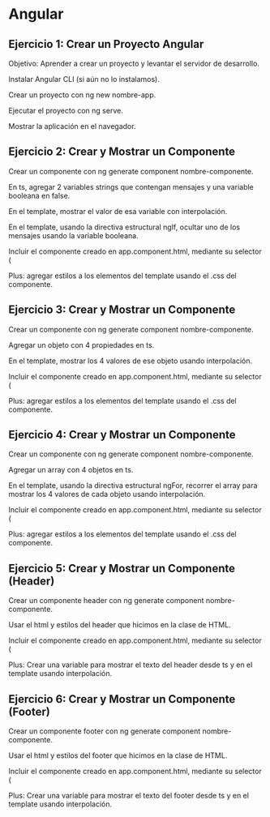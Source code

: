 # Angular


## Ejercicio 1: Crear un Proyecto Angular
Objetivo: Aprender a crear un proyecto y levantar el servidor de desarrollo.

Instalar Angular CLI (si aún no lo instalamos).

Crear un proyecto con ng new nombre-app.

Ejecutar el proyecto con ng serve.

Mostrar la aplicación en el navegador.

## Ejercicio 2: Crear y Mostrar un Componente
Crear un componente con ng generate component nombre-componente.

En ts, agregar 2 variables strings que contengan mensajes y una variable booleana en false.

En el template, mostrar el valor de esa variable con interpolación.

En el template, usando la directiva estructural ngIf, ocultar uno de los mensajes usando la variable booleana.

Incluir el componente creado en app.component.html, mediante su selector (<app-nombre-componente></app-nombre-componente>

Plus: agregar estilos a los elementos del template usando el .css del componente.

## Ejercicio 3: Crear y Mostrar un Componente
Crear un componente con ng generate component nombre-componente.

Agregar un objeto con 4 propiedades en ts.

En el template, mostrar los 4 valores de ese objeto usando interpolación.

Incluir el componente creado en app.component.html, mediante su selector (<app-nombre-componente></app-nombre-componente>

Plus: agregar estilos a los elementos del template usando el .css del componente.

## Ejercicio 4: Crear y Mostrar un Componente
Crear un componente con ng generate component nombre-componente.

Agregar un array con 4 objetos en ts.

En el template, usando la directiva estructural ngFor, recorrer el array para mostrar los 4 valores de cada objeto usando interpolación.

Incluir el componente creado en app.component.html, mediante su selector (<app-nombre-componente></app-nombre-componente>

Plus: agregar estilos a los elementos del template usando el .css del componente.

## Ejercicio 5: Crear y Mostrar un Componente (Header)
Crear un componente header con ng generate component nombre-componente.

Usar el html y estilos del header que hicimos en la clase de HTML.

Incluir el componente creado en app.component.html, mediante su selector (<app-nombre-componente></app-nombre-componente>

Plus: Crear una variable para mostrar el texto del header desde ts y en el template usando interpolación.

## Ejercicio 6: Crear y Mostrar un Componente (Footer)
Crear un componente footer con ng generate component nombre-componente.

Usar el html y estilos del footer que hicimos en la clase de HTML.

Incluir el componente creado en app.component.html, mediante su selector (<app-nombre-componente></app-nombre-componente>

Plus: Crear una variable para mostrar el texto del footer desde ts y en el template usando interpolación.
